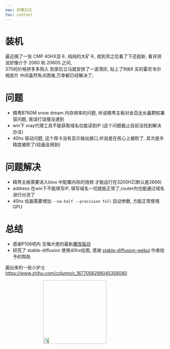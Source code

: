 ```yaml
---
nav: 折腾日记
toc: content
---
```


# 装机
最近搞了一张 CMP 40HX显卡, 纯纯的大矿卡, 收到货之后看了下还挺新, 看评测说好像介于 2060 和 2060S 之间,  
370的价格拼多多购入
到家后立马就安排了一波清灰, 贴上了9块9 买的霍尼韦尔相变片
中间虽然有点困难,万幸都已经解决了; 



# 问题
- 精粤B760M snow dream 内存频率的问题, 听说精粤主板对金百达长鑫颗粒兼容问题, 我误打误撞没遇到
- win下 xray代理工具不能获取域名仅能读到IP (这个问题截止目前没找到解决办法)
- 40hx 驱动问题, 这个屌卡没有显示输出接口,听说是在核心上被砍了, 其次是半精度被砍了(绘画会用到)




# 问题解决
- 精粤主板需要进入bios 中配置内存的倍频 才能运行在3200HZ(默认是2666) 
- address 在win下不能填写iP, 填写域名一切就能正常了,router内也能通过域名进行分流了
- 40hx 绘画需要增加 ``` --no-half --precision full ``` 启动参数, 方能正常使用GPU


# 总结
- 感谢P106吧内 无悔大佬的最新[魔改驱动](https://www.aliyundrive.com/s/LXKQfxTX4Ra/folder/617e7c79610c9bf9b78a4072952e02fb3289ce4e)
- 研究了 stable-diffusion 使用40hx绘图, 感谢 [stable-diffusion-webui](https://github.com/AUTOMATIC1111/stable-diffusion-webui/pull/12710) 作者给予的帮助




画出来的一些小护士 https://www.zhihu.com/column/c_1677056298045358080

<img src="/images/40hx.jpg" style="transform: rotate(-90deg);width:200px;margin-left:120px">
